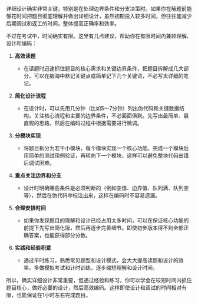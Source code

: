 详细设计确实非常关键，特别是在处理边界条件和分支决策时。如果你在解题前能够花时间把题目彻底理解并做出详细设计，虽然初期投入较多时间，但往往能减少后期调试和返工的时间，整体提高正确率和效率。

不过在考试中，时间确实有限。这里有几点建议，帮助你在有限时间内兼顾理解、设计和编码：

1. **高效读题**  
   - 在读题时迅速抓住题目的核心需求和关键边界条件，把题目拆解成几大部分。可以在脑海中默记关键点或简单记下几个关键词，不必写太详细的笔记。
   
2. **简化设计流程**  
   - 在设计时，可以先用几分钟（比如5～7分钟）列出伪代码和关键数据结构，关注核心流程和主要的边界条件，不必面面俱到。先写出最简单、最直观的思路，然后在编码过程中根据需要进行微调。
   
3. **分模块实现**  
   - 将题目拆分为若干小模块，每个模块实现一个核心功能。完成一个模块后用简单的测试用例验证，再转向下一个模块，这样可以避免整块代码出错后调试困难。
   
4. **重点关注边界和分支**  
   - 设计时明确哪些条件是必须判断的（例如空值、边界值、队列满、队列空等），然后在伪代码中标注出来，这样在编码时不容易遗漏。
   
5. **合理安排时间**  
   - 如果你发现题目的理解和设计已经占用太多时间，可以在保证核心功能的前提下先写出简化版，然后再逐步完善细节。即使初步版本得不到全部正确答案，也能获得部分分数。
   
6. **实践和经验积累**  
   - 通过平时练习，熟悉常见题型和设计模式，会大大提高读题和设计的效率。多做模拟考试和计时训练，逐步缩短理解和设计时间。

所以，确实详细设计非常重要，但通过经验和练习，你可以学会在较短时间内抓住题目核心，做好必要的设计，然后高效编码。这样即使设计和调试的时间相对有限，也能保证在1小时左右完成题目。